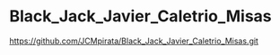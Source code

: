 # Black_Jack_Javier_Caletrio_Misas
https://github.com/JCMpirata/Black_Jack_Javier_Caletrio_Misas.git
